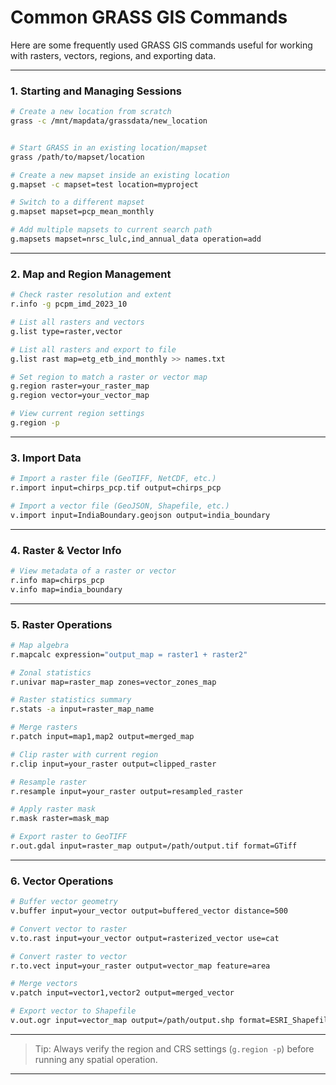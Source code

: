 # Common GRASS GIS Commands
Here are some frequently used GRASS GIS commands useful for working with rasters, vectors, regions, and exporting data.

---

### 1. Starting and Managing Sessions

```bash
# Create a new location from scratch
grass -c /mnt/mapdata/grassdata/new_location


# Start GRASS in an existing location/mapset
grass /path/to/mapset/location

# Create a new mapset inside an existing location
g.mapset -c mapset=test location=myproject

# Switch to a different mapset
g.mapset mapset=pcp_mean_monthly

# Add multiple mapsets to current search path
g.mapsets mapset=nrsc_lulc,ind_annual_data operation=add
```

---

### 2. Map and Region Management

```bash
# Check raster resolution and extent
r.info -g pcpm_imd_2023_10

# List all rasters and vectors
g.list type=raster,vector

# List all rasters and export to file
g.list rast map=etg_etb_ind_monthly >> names.txt

# Set region to match a raster or vector map
g.region raster=your_raster_map
g.region vector=your_vector_map

# View current region settings
g.region -p
```

---

### 3. Import Data

```bash
# Import a raster file (GeoTIFF, NetCDF, etc.)
r.import input=chirps_pcp.tif output=chirps_pcp

# Import a vector file (GeoJSON, Shapefile, etc.)
v.import input=IndiaBoundary.geojson output=india_boundary
```

---

### 4. Raster & Vector Info

```bash
# View metadata of a raster or vector
r.info map=chirps_pcp
v.info map=india_boundary
```

---

### 5. Raster Operations

```bash
# Map algebra
r.mapcalc expression="output_map = raster1 + raster2"

# Zonal statistics
r.univar map=raster_map zones=vector_zones_map

# Raster statistics summary
r.stats -a input=raster_map_name

# Merge rasters
r.patch input=map1,map2 output=merged_map

# Clip raster with current region
r.clip input=your_raster output=clipped_raster

# Resample raster
r.resample input=your_raster output=resampled_raster

# Apply raster mask
r.mask raster=mask_map

# Export raster to GeoTIFF
r.out.gdal input=raster_map output=/path/output.tif format=GTiff
```

---

### 6. Vector Operations

```bash
# Buffer vector geometry
v.buffer input=your_vector output=buffered_vector distance=500

# Convert vector to raster
v.to.rast input=your_vector output=rasterized_vector use=cat

# Convert raster to vector
r.to.vect input=your_raster output=vector_map feature=area

# Merge vectors
v.patch input=vector1,vector2 output=merged_vector

# Export vector to Shapefile
v.out.ogr input=vector_map output=/path/output.shp format=ESRI_Shapefile
```

---

> Tip: Always verify the region and CRS settings (`g.region -p`) before running any spatial operation.


---

